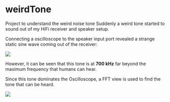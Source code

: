 # weirdTone
Project to understand the weird noise tone
Suddenly a weird tone started to sound out of my HiFi receiver and speaker setup.

Connecting a oscilloscope to the speaker input port revealed a strange static sine wave coming out of the receiver:

![](img/)

However, it can be seen that this tone is at **700 kHz** far beyond the maximum frequency that humans can hear.

Since this tone dominates the Oscilloscope, a FFT view is used to find the tone that can be heard.

![](img/)
